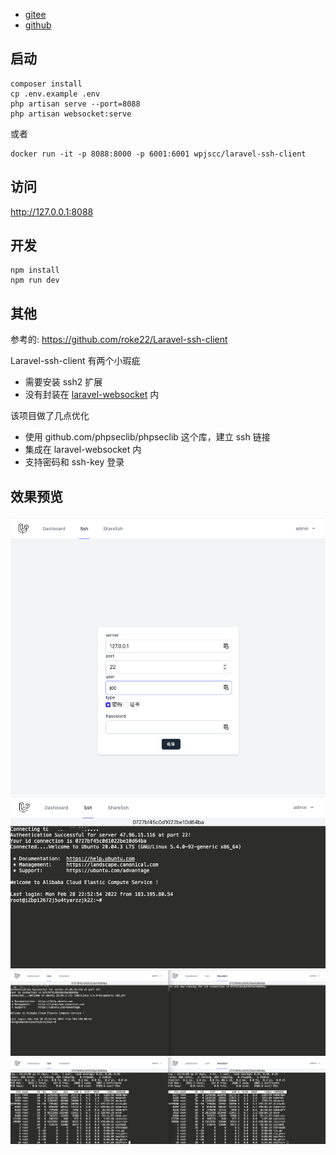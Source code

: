 
* [gitee](https://gitee.com/wpjscc/laravel-ssh-client)
* [github](https://github.com/wpjscc/laravel-ssh-client)
## 启动
```
composer install
cp .env.example .env
php artisan serve --port=8088
php artisan websocket:serve

```

或者

```
docker run -it -p 8088:8000 -p 6001:6001 wpjscc/laravel-ssh-client

```

## 访问

http://127.0.0.1:8088

## 开发

```
npm install
npm run dev
```


## 其他
参考的: https://github.com/roke22/Laravel-ssh-client


Laravel-ssh-client 有两个小瑕疵
* 需要安装 ssh2 扩展
* 没有封装在 [laravel-websocket](https://github.com/beyondcode/laravel-websockets) 内

该项目做了几点优化
* 使用 github.com/phpseclib/phpseclib 这个库，建立 ssh 链接
* 集成在 laravel-websocket 内
* 支持密码和 ssh-key 登录

## 效果预览

![](/public/image/login.png)
![](/public/image/iterm.png)
![](/public/image/iterm-share.png)
![](/public/image/top.png)

